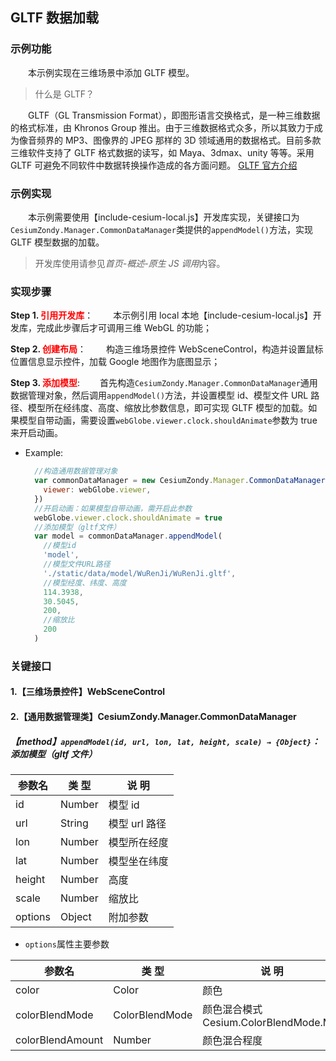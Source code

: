 ## GLTF 数据加载

### 示例功能

&ensp;&ensp;&ensp;&ensp;本示例实现在三维场景中添加 GLTF 模型。

> 什么是 GLTF？

&ensp;&ensp;&ensp;&ensp;GLTF（GL Transmission Format），即图形语言交换格式，是一种三维数据的格式标准，由 Khronos Group 推出。由于三维数据格式众多，所以其致力于成为像音频界的 MP3、图像界的 JPEG 那样的 3D 领域通用的数据格式。目前多款三维软件支持了 GLTF 格式数据的读写，如 Maya、3dmax、unity 等等。采用 GLTF 可避免不同软件中数据转换操作造成的各方面问题。
<a href="https://www.khronos.org/gltf/" target="_blank">GLTF 官方介绍</a>

### 示例实现

&ensp;&ensp;&ensp;&ensp;本示例需要使用【include-cesium-local.js】开发库实现，关键接口为`CesiumZondy.Manager.CommonDataManager`类提供的`appendModel()`方法，实现 GLTF 模型数据的加载。

> 开发库使用请参见*首页-概述-原生 JS 调用*内容。

### 实现步骤

**Step 1. <font color=red>引用开发库</font>**：
&ensp;&ensp;&ensp;&ensp;本示例引用 local 本地【include-cesium-local.js】开发库，完成此步骤后才可调用三维 WebGL 的功能；

**Step 2. <font color=red>创建布局</font>**：
&ensp;&ensp;&ensp;&ensp;构造三维场景控件 WebSceneControl，构造并设置鼠标位置信息显示控件，加载 Google 地图作为底图显示；

**Step 3. <font color=red>添加模型</font>**:
&ensp;&ensp;&ensp;&ensp;首先构造`CesiumZondy.Manager.CommonDataManager`通用数据管理对象，然后调用`appendModel()`方法，并设置模型 id、模型文件 URL 路径、模型所在经纬度、高度、缩放比参数信息，即可实现 GLTF 模型的加载。如果模型自带动画，需要设置`webGlobe.viewer.clock.shouldAnimate`参数为 true 来开启动画。

- Example:
  ```javascript
    //构造通用数据管理对象
    var commonDataManager = new CesiumZondy.Manager.CommonDataManager({
      viewer: webGlobe.viewer,
    })
    //开启动画：如果模型自带动画，需开启此参数
    webGlobe.viewer.clock.shouldAnimate = true
    //添加模型（gltf文件）
    var model = commonDataManager.appendModel(
      //模型id
      'model',
      //模型文件URL路径
      './static/data/model/WuRenJi/WuRenJi.gltf',
      //模型经度、纬度、高度
      114.3938,
      30.5045,
      200,
      //缩放比
      200
    )
  ```

### 关键接口

#### 1.【三维场景控件】WebSceneControl

#### 2.【通用数据管理类】CesiumZondy.Manager.CommonDataManager

##### 【method】`appendModel(id, url, lon, lat, height, scale) → {Object}`：添加模型（gltf 文件）

| 参数名  | 类 型  | 说 明         |
| ------- | ------ | ------------- |
| id      | Number | 模型 id       |
| url     | String | 模型 url 路径 |
| lon     | Number | 模型所在经度  |
| lat     | Number | 模型坐在纬度  |
| height  | Number | 高度          |
| scale   | Number | 缩放比        |
| options | Object | 附加参数      |

- `options`属性主要参数

| 参数名           | 类 型          | 说 明                                  |
| ---------------- | -------------- | -------------------------------------- |
| color            | Color          | 颜色                                   |
| colorBlendMode   | ColorBlendMode | 颜色混合模式 Cesium.ColorBlendMode.MIX |
| colorBlendAmount | Number         | 颜色混合程度                           |
